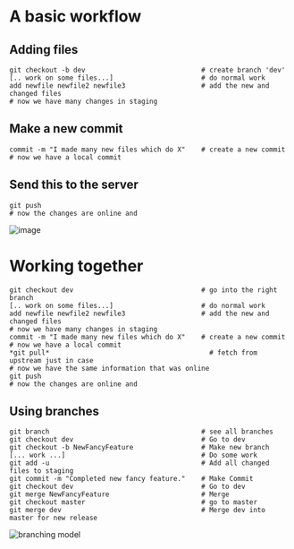 # A basic workflow
## Adding files

```
git checkout -b dev                             # create branch 'dev'
[.. work on some files...]                      # do normal work
add newfile newfile2 newfile3                   # add the new and changed files
# now we have many changes in staging
```

## Make a new commit
```
commit -m "I made many new files which do X"    # create a new commit
# now we have a local commit
```
## Send this to the server
```
git push
# now the changes are online and
```


![image](http://web.archive.org/web/20090210020404id_/http://whygitisbetterthanx.com/images/index1.png)

# Working together
```
git checkout dev                                # go into the right branch
[.. work on some files...]                      # do normal work
add newfile newfile2 newfile3                   # add the new and changed files
# now we have many changes in staging
commit -m "I made many new files which do X"    # create a new commit
# now we have a local commit
*git pull*                                        # fetch from upstream just in case
# now we have the same information that was online
git push
# now the changes are online and
```



## Using branches
```
git branch                                      # see all branches
git checkout dev                                # Go to dev
git checkout -b NewFancyFeature                 # Make new branch
[... work ...]                                  # Do some work
git add -u                                      # Add all changed files to staging
git commit -m "Completed new fancy feature."    # Make Commit
git checkout dev                                # Go to dev
git merge NewFancyFeature                       # Merge
git checkout master                             # go to master
git merge dev                                   # Merge dev into master for new release
```

![branching model](http://nvie.com/img/main-branches@2x.png)

























